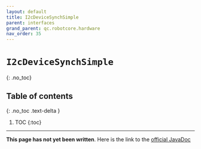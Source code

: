 ```yaml
---
layout: default
title: I2cDeviceSynchSimple
parent: interfaces
grand_parent: qc.robotcore.hardware
nav_order: 35
---
```

# `I2cDeviceSynchSimple`
{: .no_toc}

## Table of contents
{: .no_toc .text-delta }

1. TOC
{:toc}
---
**This page has not yet been written**. Here is the link to the [official JavaDoc](https://ftctechnh.github.io/ftc_app/doc/javadoc/com/qualcomm/robotcore/hardware/I2cDeviceSynchSimple.html)
        
